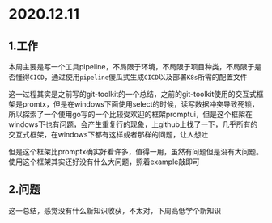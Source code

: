 # 2020.12.11

## 1.工作

本周主要是写一个工具pipeline，不局限于环境，不局限于项目种类，不局限于是否懂得`CICD`，通过使用`pipeline`傻瓜式生成`CICD`以及部署`K8s`所需的配置文件

这一过程其实是之前写的git-toolkit的一个总结，之前的git-toolkit使用的交互式框架是promtx，但是在windows下面使用select的时候，读写数据冲突导致死锁，所以探索了一个使用go写的一个比较受欢迎的框架promptui，但是这个框架在windows下也有问题，会产生重复行的现象，上github上找了一下，几乎所有的交互式框架，在windows下都有这样或者那样的问题，让人想吐

但是这个框架比promptx确实好看许多，值得一用，虽然有问题但是没有大问题。使用这个框架其实还好没有什么大问题，照着example敲即可

## 2.问题

这一总结，感觉没有什么新知识收获，不太对，下周高低学个新知识
